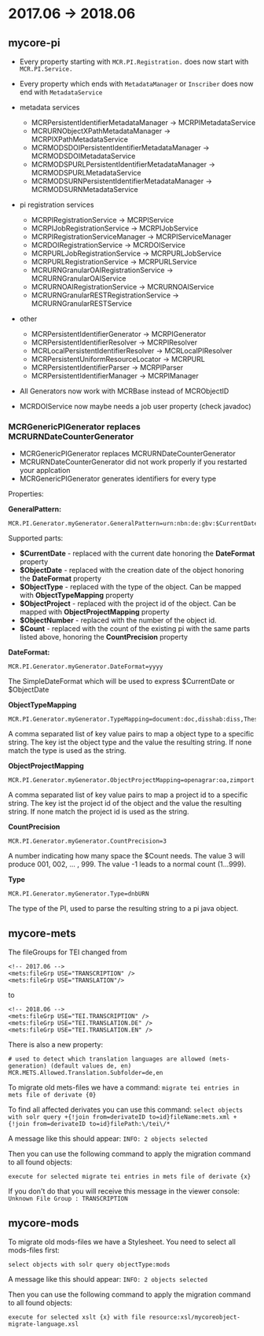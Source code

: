 # 2017.06 -> 2018.06


## mycore-pi

- Every property starting with `MCR.PI.Registration.` does now start with `MCR.PI.Service.`
- Every property which ends with `MetadataManager` or `Inscriber` does now end with `MetadataService`
  
- metadata services
  - MCRPersistentIdentifierMetadataManager -> MCRPIMetadataService
  - MCRURNObjectXPathMetadataManager -> MCRPIXPathMetadataService
  - MCRMODSDOIPersistentIdentifierMetadataManager -> MCRMODSDOIMetadataService
  - MCRMODSPURLPersistentIdentifierMetadataManager -> MCRMODSPURLMetadataService
  - MCRMODSURNPersistentIdentifierMetadataManager -> MCRMODSURNMetadataService

- pi registration services
  - MCRPIRegistrationService -> MCRPIService
  - MCRPIJobRegistrationService -> MCRPIJobService
  - MCRPIRegistrationServiceManager -> MCRPIServiceManager
  - MCRDOIRegistrationService -> MCRDOIService
  - MCRPURLJobRegistrationService -> MCRPURLJobService
  - MCRPURLRegistrationService -> MCRPURLService
  - MCRURNGranularOAIRegistrationService -> MCRURNGranularOAIService
  - MCRURNOAIRegistrationService -> MCRURNOAIService
  - MCRURNGranularRESTRegistrationService -> MCRURNGranularRESTService
  
- other
  - MCRPersistentIdentifierGenerator -> MCRPIGenerator
  - MCRPersistentIdentifierResolver -> MCRPIResolver
  - MCRLocalPersistentIdentifierResolver -> MCRLocalPIResolver
  - MCRPersistentUniformResourceLocator -> MCRPURL
  - MCRPersistentIdentifierParser -> MCRPIParser
  - MCRPersistentIdentifierManager -> MCRPIManager

- All Generators now work with MCRBase instead of MCRObjectID 
- MCRDOIService now maybe needs a job user property (check javadoc)

### MCRGenericPIGenerator replaces MCRURNDateCounterGenerator

- MCRGenericPIGenerator replaces MCRURNDateCounterGenerator   
- MCRURNDateCounterGenerator did not work properly if you restarted your applcation
- MCRGenericPIGenerator generates identifiers for every type

Properties:

**GeneralPattern:**
```
MCR.PI.Generator.myGenerator.GeneralPattern=urn:nbn:de:gbv:$CurrentDate-$ObjectType-$ObjectNumber-$Count-
```

Supported parts:

- **$CurrentDate**    - replaced with the current date honoring the **DateFormat** property
- **$ObjectDate**     - replaced with the creation date of the object honoring the **DateFormat** property
- **$ObjectType**     - replaced with the type of the object. Can be mapped with **ObjectTypeMapping** property
- **$ObjectProject**   - replaced with the project id of the object. Can be mapped with **ObjectProjectMapping** property
- **$ObjectNumber**   - replaced with the number of the object id.
- **$Count**          - replaced with the count of the existing pi with the same parts listed above, honoring  the **CountPrecision** property

**DateFormat:**
```
MCR.PI.Generator.myGenerator.DateFormat=yyyy
```
The SimpleDateFormat which will be used to express $CurrentDate or $ObjectDate

**ObjectTypeMapping**
```
MCR.PI.Generator.myGenerator.TypeMapping=document:doc,disshab:diss,Thesis:Thesis,bundle:doc,mods:test
```
A comma separated list of key value pairs to map a object type to a specific string. The key ist the object type and the value the resulting string.
If none match the type is used as the string.

**ObjectProjectMapping**
```
MCR.PI.Generator.myGenerator.ObjectProjectMapping=openagrar:oa,zimport:oa
```
A comma separated list of key value pairs to map a project id to a specific string. The key ist the project id of the object and the value the resulting string.
If none match the project id is used as the string.

**CountPrecision**
```
MCR.PI.Generator.myGenerator.CountPrecision=3
```
A number indicating how many space the $Count needs. The value 3 will produce 001, 002, ... , 999. The value -1 leads to a normal count (1...999). 

**Type**
```
MCR.PI.Generator.myGenerator.Type=dnbURN
```
The type of the PI, used to parse the resulting string to a pi java object.

## mycore-mets

The fileGroups for TEI changed from 

``` 
<!-- 2017.06 -->
<mets:fileGrp USE="TRANSCRIPTION" />
<mets:fileGrp USE="TRANSLATION"/>
``` 
to 
```
<!-- 2018.06 -->
<mets:fileGrp USE="TEI.TRANSCRIPTION" />
<mets:fileGrp USE="TEI.TRANSLATION.DE" />
<mets:fileGrp USE="TEI.TRANSLATION.EN" />
``` 


There is also a new property:
```
# used to detect which translation languages are allowed (mets-generation) (default values de, en)
MCR.METS.Allowed.Translation.Subfolder=de,en
```

To migrate old mets-files we have a command:
```migrate tei entries in mets file of derivate {0}```

To find all affected derivates you can use this command:
```select objects with solr query +{!join from=derivateID to=id}fileName:mets.xml +{!join from=derivateID to=id}filePath:\/tei\/*```

A message like this should appear: `INFO: 2 objects selected`

Then you can use the following command to apply the migration command to all found objects:
```
execute for selected migrate tei entries in mets file of derivate {x}
```

If you don't do that you will receive this message in the viewer console:
```Unknown File Group : TRANSCRIPTION```

## mycore-mods


To migrate old mods-files we have a Stylesheet.
You need to select all mods-files first:
```
select objects with solr query objectType:mods
```

A message like this should appear: `INFO: 2 objects selected`

Then you can use the following command to apply the migration command to all found objects:
```
execute for selected xslt {x} with file resource:xsl/mycoreobject-migrate-language.xsl
```
